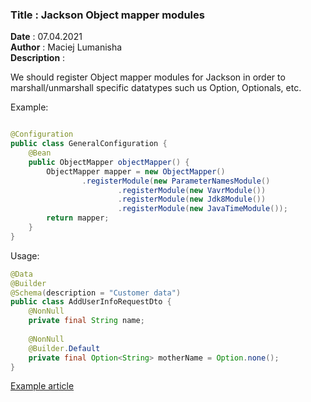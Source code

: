 <h3><b>Title</b> : Jackson Object mapper modules</h3>
<b>Date</b> : 07.04.2021<br>
<b>Author</b> : Maciej Lumanisha<br>
<b>Description</b> :<br>

We should register Object mapper modules for Jackson in order to marshall/unmarshall specific datatypes such us Option,
Optionals, etc.

Example:

```java

@Configuration
public class GeneralConfiguration {
	@Bean
	public ObjectMapper objectMapper() {
		ObjectMapper mapper = new ObjectMapper()
				.registerModule(new ParameterNamesModule()
						.registerModule(new VavrModule())
						.registerModule(new Jdk8Module())
						.registerModule(new JavaTimeModule());
		return mapper;
	}
}
```

Usage:

```java
@Data
@Builder
@Schema(description = "Customer data")
public class AddUserInfoRequestDto {
	@NonNull
	private final String name;
	
	@NonNull
	@Builder.Default
	private final Option<String> motherName = Option.none();
}
```

[Example article](https://stackoverflow.com/questions/46285615/serializer-deserializer-for-vavr-objects)




